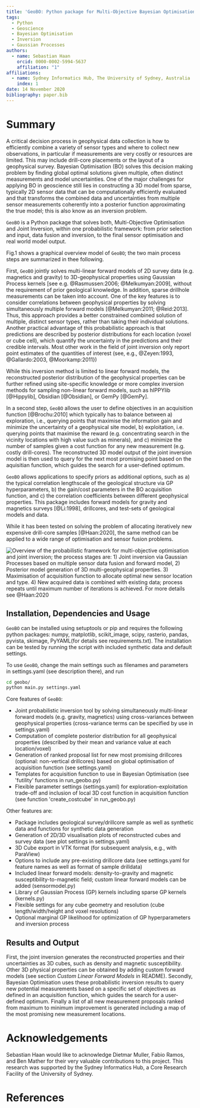 ```yaml
---
title: 'GeoBO: Python package for Multi-Objective Bayesian Optimisation and Joint Inversion in Geosciences'
tags:
  - Python
  - Geoscience
  - Bayesian Optimisation
  - Inversion
  - Gaussian Processes
authors:
  - name: Sebastian Haan
    orcid: 0000-0002-5994-5637
    affiliation: "1"
affiliations:
  - name: Sydney Informatics Hub, The University of Sydney, Australia
    index: 1
date: 14 November 2020
bibliography: paper.bib
---
```

<!-- pandoc -V geometry:margin=1in -V fontsize:11pt --filter pandoc-citeproc -o paper.pdf paper.md -->

# Summary

A critical decision process in geophysical data collection is how to efficiently combine a variety of sensor types and where to collect new observations, in particular if measurements are very costly or resources are limited. This may include drill-core placements or the layout of a geophysical survey. Bayesian Optimisation (BO) solves this decision making problem by finding global optimal solutions given multiple, often distinct measurements and model uncertainties. One of the major challenges for applying BO in geoscience still lies in constructing a 3D model from sparse, typically 2D sensor data that can be computationally efficiently evaluated and that transforms the combined data and uncertainties from multiple sensor measurements coherently into a posterior function approximating the true model; this is also know as an inversion problem.

``GeoBO`` is a Python package that solves both, Multi-Objective Optimisation and Joint Inversion, within one probabilistic framework: from prior selection and input, data fusion and inversion, to the final sensor optimisation and real world model output. 
<!-- While the current implementation generates 3D geophysical properties based on gravity and magnetic inversion and searching for optimal new drillcore measurements, in principle, the same model can be applied to a wide range of sensor fusion problems and allocation problems, such as: How to position or activate sensors for quasi-linear inverse problems (e.g. seismic, tomography) or if the model state is dynamic?  Where to sample if the cost function is incomplete? -->
Fig.1 shows a graphical overview model of ``GeoBO``; the two main process steps are summarized in thee following. 

First, ``GeoBO`` jointly solves multi-linear forward models of 2D survey data (e.g. magnetics and gravity) to 3D-geophysical properties using Gaussian Process kernels [see e.g. @Rasmussen:2006; @Melkumyan:2009], without the requirement of prior geological knowledge. In addition, sparse drillhole measurements can be taken into account. One of the key features is to consider correlations between geophysical properties by solving simultaneously multiple forward models [@Melkumyan:2011; @Reid:2013]. Thus, this approach provides a better constrained combined solution of multiple, distinct sensor types, rather than taking their individual solutions. Another practical advantage of this probabilistic approach is that predictions are described by posterior distributions for each location (voxel or cube cell), which quantify the uncertainty in the predictions and their credible intervals. Most other work in the field of joint inversion only report point estimates of the quantities of interest (see, e.g., @Zeyen:1993, @Gallardo:2003, @Moorkamp:2011})

While this inversion method is limited to linear forward models, the reconstructed posterior distribution of the geophysical properties can be further refined using site-specific knowledge or more complex inversion methods for sampling non-linear forward models, such as hIPPYlib [@Hippylib], Obsidian [@Obsidian], or GemPy [@GemPy].

In a second step, ``GeoBO`` allows the user to define objectives in an acquisition function [@Brochu:2010] which typically has to balance between a) exploration, i.e., querying points that maximise the information gain and minimize the uncertainty of a geophysical site model, b) exploitation, i.e. querying points that maximise the reward (e.g. concentrating search in the vicinity locations with high value such as minerals), and c) minimize the number of samples given a cost function for any new measurement (e.g. costly drill-cores). The reconstructed 3D model output of the joint inversion model is then used to query for the next most promising point based on the aquisitian function, which guides the search for a user-defined optimum.


``GeoBO`` allows applications to specify priors as additional options, such as a) the typical correlation lengthscale of the geological structure via GP hyperparameters, b) the gain/cost parameters in the BO acquisition function, and c) the correlation coefficients between different geophysical properties. This package includes forward models for gravity and magnetics surveys [@Li:1998], drillcores, and test-sets of geological models and data. 

While it has been tested on solving the problem of allocating iteratively new expensive drill-core samples [@Haan:2020], the same method can be applied to a wide range of optimisation and sensor fusion problems. 


![Overview of the probabilistic framework for multi-objective optimisation and joint inversion; the process stages are: 1) Joint inversion via Gaussian Processes based on multiple sensor data fusion and forward model,  2) Posterior model generation of 3D multi-geophysical properties. 3) Maximisation of acquisition function to allocate optimal new sensor location and type. 4)  New acquired data is combined with existing data; process repeats until maximum number of iterations is achieved. For more details see @Haan:2020](graphmodel2.png)

## Installation, Dependencies and Usage
``GeoBO`` can be installed using setuptools or pip and requires the following python packages: numpy, matplotlib, scikit_image, scipy, rasterio, pandas, pyvista, skimage, PyYAML(for details see requirements.txt). The installation can be tested by running the script with included synthetic data and default settings.

To use ``GeoBO``, change the main settings such as filenames and parameters in settings.yaml (see description there), and run 
```sh
cd geobo/
python main.py settings.yaml
```

Core features of ``GeoBO``:

 - Joint probabilistic inversion tool by solving simultaneously multi-linear forward models (e.g. gravity, magnetics) using cross-variances between geophysical properties (cross-variance terms can be specified by use in settings.yaml)
 - Computation of complete posterior distribution for all geophysical properties (described by their mean and variance value at each location/voxel) 
 - Generation of ranked proposal list for new most promising drillcores (optional: non-vertical drillcores) based on global optimisation of acquisition function (see settings.yaml)
 - Templates for acquisition function to use in Bayesian Optimisation (see 'futility' functions in run_geobo.py)
 - Flexible parameter settings (settings.yaml) for exploration-exploitation trade-off and inclusion of local 3D cost function in acquisition function (see function 'create_costcube' in run_geobo.py)

Other features are:

 - Package includes geological survey/drillcore sample as well as synthetic data and functions for synthetic data generation
 - Generation of 2D/3D visualisation plots of reconstructed cubes and survey data (see plot settings in settings.yaml)
 - 3D Cube export in VTK format (for subsequent analysis, e.g., with ParaView)
 - Options to include any pre-existing drillcore data (see settings.yaml for feature names as well as format of sample drilldata)
 - Included linear forward models: density-to-gravity and magnetic susceptibility-to-magnetic field; custom linear forward models can be added (sensormodel.py)
 - Library of Gaussian Process (GP) kernels including sparse GP kernels (kernels.py)
 - Flexible settings for any cube geometry and resolution (cube length/width/height and voxel resolutions)
 - Optional  marginal GP likelihood for  optimization of GP hyperparameters and inversion process


## Results and Output

First, the joint inversion generates the reconstructed properties and their uncertainties as 3D cubes, such as density and magnetic susceptibility. Other 3D physical properties can be obtained by adding custom forward models (see section *Custom Linear Forward Models* in README). Secondly, Bayesian Optimisation uses these probabilistic inversion results to query new potential measurements based on a specific set of objectives as defined in an acquisition function, which guides the search for a user-defined optimum. Finally a list of all new measurement proposals ranked from maximum to minimum improvement is generated including a map of the most promising new measurement locations.


# Acknowledgements
Sebastian Haan would like to acknowledge Dietmar Muller, Fabio Ramos, and Ben Mather for their very valuable contributions to this project. This research was supported by the Sydney Informatics Hub, a Core Research Facility of the University of Sydney.


# References